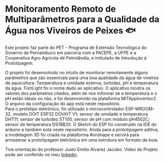 # Monitoramento Remoto de Multiparâmetros para a Qualidade da Água nos Viveiros de Peixes 🐟

Este projeto faz parte do PET - Programa de Extensão Tecnológica do Governo de Pernambuco em parceria com a FACEPE, a UFPE e a Cooperativa Agro Agrícola de Petrolândia, e intitulado de Introdução à Prototipagem.

O projeto foi desenvolvido no intuito de monitorar remotamente alguns parâmetros que são essenciais para uma boa qualidade da água de viveiros de aquicultura: Temperatura e umidade externa, turbidez, pH e temperatura da água. FishLight foi o nome dado ao aplicativo. O aplicativo mostra os valores dos parâmetros citados, além de nos informar se a temperatura e o pH estão ideais ou não, e foi desenvolvido na plataforma MITAppInventor2. O arquivo da configuração do app está neste repositório.          
Para o protótipo eletrônico, foi utilizado o microcontrolador ESP-WROOM-32, modelo DOIT ESP32 DOVKIT V1; sensor de umidade e temperatura DHT11; sensor de turbidez ST100, sensor de pH com módulo pH4502C; sensor de temperatura DS18B20. O Sketch do ESP foi construído na IDE do arduino e também está neste repositório.
Ainda para a prototipagem aditiva, a modelagem 3D foi criada na plataforma #onshape e servirá para armazenar a prototipagem eletrônica em uma estrutura em formato de boia.     
        
Tive orientação do professor Justo Emilio Alvarez Jacobo. 
Vídeo do Projeto pode ser conferido no meu [linkedin](https://www.linkedin.com/posts/jos%C3%A9-filipe-983b16210_pet-facepe-ufpe-activity-6882053356446113792-yYYi?utm_source=linkedin_share&utm_medium=member_desktop_web). 
